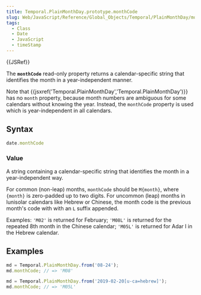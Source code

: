 ```yaml
---
title: Temporal.PlainMonthDay.prototype.monthCode
slug: Web/JavaScript/Reference/Global_Objects/Temporal/PlainMonthDay/monthCode
tags:
  - Class
  - Date
  - JavaScript
  - timeStamp
---
```

{{JSRef}}

The **`monthCode`** read-only property returns a calendar-specific string that
identifies the month in a year-independent manner.

Note that
{{jsxref('Temporal.PlainMonthDay','Temporal.PlainMonthDay')}}
has no `month` property, because month numbers are ambiguous for some calendars
without knowing the year. Instead, the `monthCode` property is used which is
year-independent in all calendars.

## Syntax

```js
date.monthCode
```

### Value

A string containing a calendar-specific string that identifies the month in a
year-independent way.

For common (non-leap) months, `monthCode` should be `M{month}`, where `{month}`
is zero-padded up to two digits. For uncommon (leap) months in lunisolar
calendars like Hebrew or Chinese, the month code is the previous month's code
with with an `L` suffix appended.

Examples: `'M02'` is returned for February; `'M08L'` is returned for the
repeated 8th month in the Chinese calendar; `'M05L'` is returned for Adar I in
the Hebrew calendar.

## Examples

```js
md = Temporal.PlainMonthDay.from('08-24');
md.monthCode; // => 'M08'

md = Temporal.PlainMonthDay.from('2019-02-20[u-ca=hebrew]');
md.monthCode; // => 'M05L'
```
